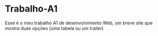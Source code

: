 # Trabalho-A1
Esse é o meu trabalho A1 de desenvolvimento Web, um breve site que mostra duas opções (uma tabela ou um trailer)
